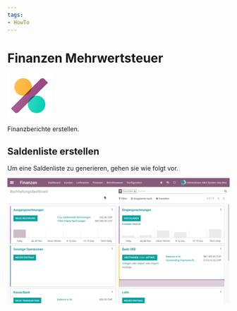 ```yaml
---
tags:
- HowTo
---
```

# Finanzen Mehrwertsteuer
![icons_odoo_account_accountant](assets/icons_odoo_account_accountant.png)

Finanzberichte erstellen.

## Saldenliste erstellen

Um eine Saldenliste zu generieren, gehen sie wie folgt vor.

![Finanzen Saldenliste erstellen](assets/Finanzen%20Saldenliste%20erstellen.gif)